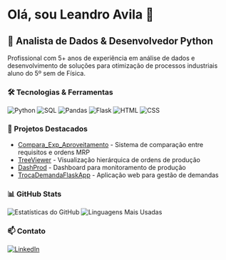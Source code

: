 # Olá, sou Leandro Avila 👋

## 💼 Analista de Dados & Desenvolvedor Python

Profissional com  5+ anos de experiência em análise de dados e desenvolvimento de soluções para otimização de processos industriais aluno do 5º sem de Física.

### 🛠️ Tecnologias & Ferramentas
![Python](https://img.shields.io/badge/-Python-3776AB?style=flat&logo=python&logoColor=white) 
![SQL](https://img.shields.io/badge/-SQL-4479A1?style=flat&logo=MySQL&logoColor=white) 
![Pandas](https://img.shields.io/badge/-Pandas-150458?style=flat&logo=pandas&logoColor=white) 
![Flask](https://img.shields.io/badge/-Flask-000000?style=flat&logo=Flask&logoColor=white) 
![HTML](https://img.shields.io/badge/-HTML5-E34F26?style=flat&logo=html5&logoColor=white) 
![CSS](https://img.shields.io/badge/-CSS3-1572B6?style=flat&logo=css3&logoColor=white) 

### 🚀 Projetos Destacados
- [Compara_Exp_Aproveitamento](https://github.com/leandrofavila/Compara_Exp_Aproveitamento)  - Sistema de comparação entre requisitos e ordens MRP
- [TreeViewer](https://github.com/leandrofavila/TreeViewer)  - Visualização hierárquica de ordens de produção
- [DashProd](https://github.com/leandrofavila/DashProd)  - Dashboard para monitoramento de produção
- [TrocaDemandaFlaskApp](https://github.com/leandrofavila/TrocaDemandaFlaskApp)  - Aplicação web para gestão de demandas

### 📊 GitHub Stats
![Estatísticas do GitHub](https://github-readme-stats.vercel.app/api?username=leandrofavila&show_icons=true&theme=radical) 
![Linguagens Mais Usadas](https://github-readme-stats.vercel.app/api/top-langs/?username=leandrofavila&layout=compact&theme=radical) 

### 📫 Contato
[![LinkedIn](https://img.shields.io/badge/-LinkedIn-0077B5?style=flat&logo=LinkedIn&logoColor=white) ](https://www.linkedin.com/in/leandro-avila-9827bb284/) 
